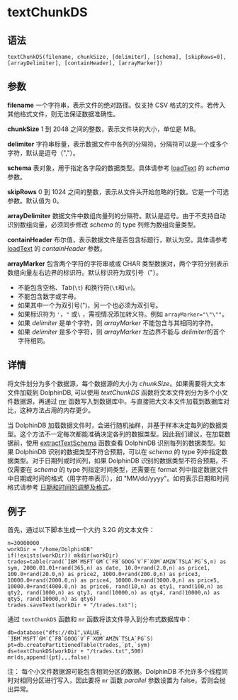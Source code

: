 # textChunkDS

## 语法

`textChunkDS(filename, chunkSize, [delimiter], [schema], [skipRows=0], [arrayDelimiter], [containHeader],
[arrayMarker])`

## 参数

**filename** 一个字符串，表示文件的绝对路径。仅支持 CSV 格式的文件。若传入其他格式文件，则无法保证数据准确性。

**chunkSize** 1 到 2048 之间的整数，表示文件块的大小，单位是 MB。

**delimiter** 字符串标量，表示数据文件中各列的分隔符。分隔符可以是一个或多个字符，默认是逗号（","）。

**schema** 表对象，用于指定各字段的数据类型。具体请参考 [loadText](../l/loadText.md)
的 *schema* 参数。

**skipRows** 0 到 1024 之间的整数，表示从文件头开始忽略的行数。它是一个可选参数。默认值为 0。

**arrayDelimiter** 数据文件中数组向量列的分隔符。默认是逗号。由于不支持自动识别数组向量，必须同步修改
*schema* 的 type 列修为数组向量类型。

**containHeader** 布尔值，表示数据文件是否包含标题行，默认为空。具体请参考 [loadText](../l/loadText.md) 的 *containHeader* 参数。

**arrayMarker**  包含两个字符的字符串或或 CHAR
类型数据对，两个字符分别表示数组向量左右边界的标识符。默认标识符为双引号（"）。

* 不能包含空格、Tab(`\t`)
  和换行符(`\t`和`\n`)。
* 不能包含数字或字母。
* 如果其中一个为双引号(")，另一个也必须为双引号。
* 如果标识符为 `'`，`"` 或`\`
  ，需视情况添加转义符。例如 `arrayMarker="\"\""`。
* 如果 *delimiter* 是单个字符，则 *arrayMarker* 不能包含与其相同的字符。
* 如果 *delimiter* 是多个字符，则 *arrayMarker* 左边界不能与 *delimiter*的首个字符相同。

## 详情

将文件划分为多个数据源，每个数据源的大小为 *chunkSize*。如果需要将大文本文件加载到 DolphinDB, 可以使用
*textChunkDS* 函数将文本文件划分为多个小文件数据源，再通过 [mr](../m/mr.md) 函数写入到数据库中。与直接把大文本文件加载到数据库对比，这种方法占用的内存更少。

当 DolphinDB
加载数据文件时，会进行随机抽样，并基于样本决定每列的数据类型。这个方法不一定每次都能准确决定各列的数据类型。因此我们建议，在加载数据前，使用 [extractTextSchema](../e/extractTextSchema.md) 函数查看 DolphinDB
识别每列的数据类型。如果 DolphinDB 识别的数据类型不符合预期，可以在 *schema* 的 type 列中指定数据类型。对于日期列或时间列，如果
DolphinDB 识别的数据类型不符合预期，不仅需要在 *schema* 的 type 列指定时间类型，还需要在 format
列中指定数据文件中日期或时间的格式（用字符串表示），如 "MM/dd/yyyy"。如何表示日期和时间格式请参考 [日期和时间的调整及格式](../../progr/data_mani/format_temp_obj.md)。

## 例子

首先，通过以下脚本生成一个大约 3.2G 的文本文件：

```
n=30000000
workDir = "/home/DolphinDB"
if(!exists(workDir)) mkdir(workDir)
trades=table(rand(`IBM`MSFT`GM`C`FB`GOOG`V`F`XOM`AMZN`TSLA`PG`S,n) as sym, 2000.01.01+rand(365,n) as date, 10.0+rand(2.0,n) as price1, 100.0+rand(20.0,n) as price2, 1000.0+rand(200.0,n) as price3, 10000.0+rand(2000.0,n) as price4, 10000.0+rand(3000.0,n) as price5, 10000.0+rand(4000.0,n) as price6, rand(10,n) as qty1, rand(100,n) as qty2, rand(1000,n) as qty3, rand(10000,n) as qty4, rand(10000,n) as qty5, rand(10000,n) as qty6)
trades.saveText(workDir + "/trades.txt");
```

通过 `textChunkDS` 函数和 `mr`
函数将该文件导入到分布式数据库中：

```
db=database("dfs://db1",VALUE, `IBM`MSFT`GM`C`FB`GOOG`V`F`XOM`AMZN`TSLA`PG`S)
pt=db.createPartitionedTable(trades,`pt,`sym)
ds=textChunkDS(workDir + "/trades.txt",500)
mr(ds,append!{pt},,,false)
```

注： 每个小文件数据源可能包含相同分区的数据。DolphinDB 不允许多个线程同时对相同分区进行写入，因此要将
`mr` 函数 *parallel* 参数设置为 false，否则会抛出异常。

